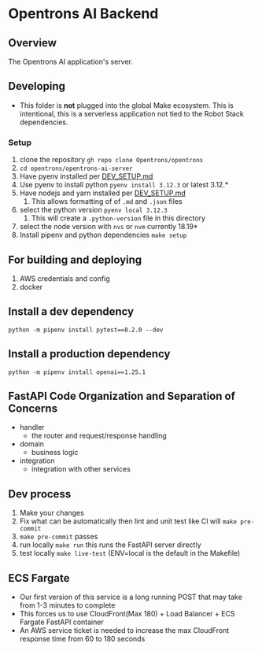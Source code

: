 # Opentrons AI Backend

## Overview

The Opentrons AI application's server.

## Developing

- This folder is **not** plugged into the global Make ecosystem. This is intentional, this is a serverless application not tied to the Robot Stack dependencies.

### Setup

1. clone the repository `gh repo clone Opentrons/opentrons`
1. `cd opentrons/opentrons-ai-server`
1. Have pyenv installed per [DEV_SETUP.md](../DEV_SETUP.md)
1. Use pyenv to install python `pyenv install 3.12.3` or latest 3.12.\*
1. Have nodejs and yarn installed per [DEV_SETUP.md](../DEV_SETUP.md)
   1. This allows formatting of of `.md` and `.json` files
1. select the python version `pyenv local 3.12.3`
   1. This will create a `.python-version` file in this directory
1. select the node version with `nvs` or `nvm` currently 18.19\*
1. Install pipenv and python dependencies `make setup`

## For building and deploying

1. AWS credentials and config
1. docker

## Install a dev dependency

`python -m pipenv install pytest==8.2.0 --dev`

## Install a production dependency

`python -m pipenv install openai==1.25.1`

## FastAPI Code Organization and Separation of Concerns

- handler
  - the router and request/response handling
- domain
  - business logic
- integration
  - integration with other services

## Dev process

1. Make your changes
1. Fix what can be automatically then lint and unit test like CI will `make pre-commit`
1. `make pre-commit` passes
1. run locally `make run` this runs the FastAPI server directly
1. test locally `make live-test` (ENV=local is the default in the Makefile)

## ECS Fargate

- Our first version of this service is a long running POST that may take from 1-3 minutes to complete
- This forces us to use CloudFront(Max 180) + Load Balancer + ECS Fargate FastAPI container
- An AWS service ticket is needed to increase the max CloudFront response time from 60 to 180 seconds
